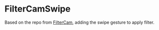 # FilterCamSwipe
Based on the repo from [FilterCam](https://github.com/nkmrh/FilterCam), adding the swipe gesture to apply filter.
